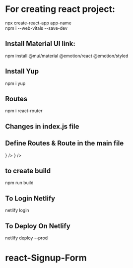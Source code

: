 # For creating react project:
npx create-react-app app-name
<br >
npm i --web-vitals --save-dev

## Install  Material UI link:
npm install @mui/material @emotion/react @emotion/styled


## Install Yup
npm i yup

## Routes

npm i react-router


## Changes in index.js file

<BrowserRouter>
    <App />
</BrowserRouter>

## Define Routes & Route in the main file

<Routes>
          <Route path="/" element={<Home />} />
          <Route path="/login" element={<Login />} />
</Routes>

## to create build
npm run build

## To Login Netlify
netlify login

## To Deploy On Netlify
netlify deploy --prod

# react-Signup-Form
